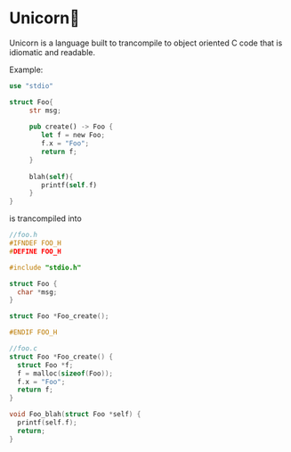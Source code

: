 # Unicorn🦄

Unicorn is a language built to trancompile to object oriented C code that is idiomatic and readable.

Example:
```rust
use "stdio"

struct Foo{
     str msg;
     
     pub create() -> Foo {
        let f = new Foo;
        f.x = "Foo";
        return f;
     }
     
     blah(self){
        printf(self.f)
     }
}
```
is trancompiled into

```C
//foo.h
#IFNDEF FOO_H
#DEFINE FOO_H

#include "stdio.h"

struct Foo {
  char *msg;
}

struct Foo *Foo_create();

#ENDIF FOO_H
```

```C
//foo.c
struct Foo *Foo_create() {
  struct Foo *f;
  f = malloc(sizeof(Foo));
  f.x = "Foo";
  return f;
}

void Foo_blah(struct Foo *self) {
  printf(self.f);
  return;
}
```
